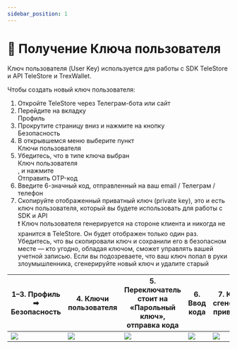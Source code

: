 ```yaml
---
sidebar_position: 1
---
```


# 🔑 Получение Ключа пользователя

Ключ пользователя (User Key) используется для работы с SDK TeleStore и API TeleStore и TrexWallet. 

Чтобы создать новый ключ пользователя:

1. Откройте TeleStore через Телеграм-бота или сайт
2. Перейдите на вкладку <div className="button">Профиль</div>
3. Прокрутите страницу вниз и нажмите на кнопку <div className="button">Безопасность</div>
4. В открывшемся меню выберите пункт <div className="button">Ключи пользователя</div>
5. Убедитесь, что в типе ключа выбран <div className="checkbox">Ключ пользователя</div>, и нажмите <div className="button">Отправить OTP-код</div>
6. Введите 6-значный код, отправленный на ваш email / Телеграм / телефон
7. Скопируйте отображенный приватный ключ (private key), это и есть ключ пользователя, который вы будете использовать для работы с SDK и API
    <div className="important">❗️ Ключ пользователя генерируется на стороне клиента и никогда не хранится в TeleStore. Он будет отображен только один раз. Убедитесь, что вы скопировали ключ и сохранили его в безопасном месте — кто угодно, обладая ключом, сможет управлять вашей учетной записью. Если вы подозреваете, что ваш ключ попал в руки злоумышленника, сгенерируйте новый ключ и удалите старый</div>

| 1–3. Профиль ➡ Безопасность              | 4. Ключи пользователя         | 5. Переключатель стоит на «Парольный ключ», отправка кода | 6. Ввод кода                  | 7. Копирование сгенерированного приватного ключа |
|------------------------------------------|-------------------------------|-----------------------------------------------------------|-------------------------------|--------------------------------------------------|
| ![](/img/docs/ru/create-edit-app-01-01.png) | ![](/img/docs/ru/userkey-01.png) | ![](/img/docs/ru/userkey-02.png)                             | ![](/img/docs/ru/userkey-03.png) | ![](/img/docs/ru/userkey-04.png)                    |